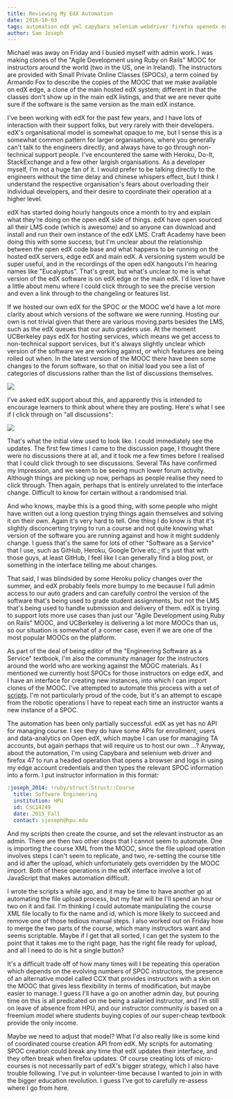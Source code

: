 ```yaml
---
title: Reviewing My EdX Automation
date: 2016-10-03
tags: automation edX yml capybara selenium webdriver firefox openedx edge SPOC MOOC instructor learner
author: Sam Joseph
---
```



Michael was away on Friday and I busied myself with admin work.  I was making clones of the "Agile Development using Ruby on Rails" MOOC for instructors around the world (two in the US, one in Ireland).  The instructors are provided with Small Private Online Classes (SPOCs), a term coined by Armando Fox to describe the copies of the MOOC that we make available on edX edge, a clone of the main hosted edX system; different in that the classes don't show up in the main edX listings, and that we are never quite sure if the software is the same version as the main edX instance.  

I've been working with edX for the past few years, and I have lots of interaction with their support folks, but very rarely with their developers.  edX's organisational model is somewhat opaque to me, but I sense this is a somewhat common pattern for larger organisations, where you generally can't talk to the engineers directly, and always have to go through non-technical support people.  I've encountered the same with Heroku, Do-It, StackExchange and a few other largish organisations.  As a developer myself, I'm not a huge fan of it.  I would prefer to be talking directly to the engineers without the time delay and chinese whispers effect, but I think I understand the respective organisation's fears about overloading their individual developers, and their desire to coordinate their operation at a higher level.

edX has started doing hourly hangouts once a month to try and explain what they're doing on the open edX side of things.  edX have open sourced all their LMS code (which is awesome) and so anyone can download and install and run their own instance of the edX LMS.  Craft Academy have been doing this with some success, but I'm unclear about the relationship between the open edX code base and what happens to be running on the hosted edX servers, edge edX and main edX.  A versioning system would be super useful, and in the recordings of the open edX hangouts I'm hearing names like "Eucalyptus".  That's great, but what's unclear to me is what version of the edX software is on edX edge or the main edX.  I'd love to have a little about menu where I could click through to see the precise version and even a link through to the changeling or features list.

If we hosted our own edX for the SPOC or the MOOC we'd have a lot more clarity about which versions of the software we were running.  Hosting our own is not trivial given that there are various moving parts besides the LMS, such as the edX queues that our auto graders use.  At the moment UCBerkeley pays edX for hosting services, which means we get access to non-technical support services, but it's always slightly unclear which version of the software we are working against, or which features are being rolled out when.  In the latest version of the MOOC there have been some changes to the forum software, so that on initial load you see a list of categories of discussions rather than the list of discussions themselves.

![](https://www.dropbox.com/s/k5c8un5gwye6zr6/Screenshot%202016-10-03%2008.53.22.png?dl=1)

I've asked edX support about this, and apparently this is intended to encourage learners to think about where they are posting.  Here's what I see if I click through on "all discussions":

![](https://www.dropbox.com/s/i6mk6xw2r18fhm9/Screenshot%202016-10-03%2008.54.19.png?dl=1)

That's what the initial view used to look like.  I could immediately see the updates.  The first few times I came to the discussion page, I thought there were no discussions there at all, and it took me a few times before I realised that I could click through to see discussions.  Several TAs have confirmed my impression, and we seem to be seeing much lower forum activity.  Although things are picking up now, perhaps as people realise they need to click through.  Then again, perhaps that is entirely unrelated to the interface change.  Difficult to know for certain without a randomised trial.

And who knows, maybe this is a good thing, with some people who might have written out a long question trying things again themselves and solving it on their own.  Again it's very hard to tell.  One thing I do know is that it's slightly disconcerting trying to run a course and not quite knowing what version of the software you are running against and how it might suddenly change.  I guess that's the same for lots of other "Software as a Service" that I use, such as GitHub, Heroku, Google Drive etc.; it's just that with those guys, at least GitHub, I feel like I can generally find a blog post, or something in the interface telling me about changes.

That said, I was blindsided by some Heroku policy changes over the summer, and edX probably feels more bumpy to me because I full admin access to our auto graders and can carefully control the version of the software that's being used to grade student assignments, but not the LMS that's being used to handle submission and delivery of them.  edX is trying to support lots more use cases than just our "Agile Development using Ruby on Rails" MOOC, and UCBerkeley is delivering a lot more MOOCs than us, so our situation is somewhat of a corner case, even if we are one of the most popular MOOCs on the platform.

As part of the deal of being editor of the "Engineering Software as a Service" textbook, I'm also the community manager for the instructors around the world who are working against the MOOC materials.  As I mentioned we currently host SPOCs for those instructors on edge edX, and I have an interface for creating new instances, into which I can import clones of the MOOC.  I've attempted to automate this process with a set of [scripts](https://github.com/saasbook/SPOC).  I'm not particularly proud of the code, but it's an attempt to escape from the robotic operations I have to repeat each time an instructor wants a new instance of a SPOC.

The automation has been only partially successful.  edX as yet has no API for managing course.  I see they do have some APIs for enrollment, users and data-analytics on Open edX, which maybe I can use for managing TA accounts, but again perhaps that will require us to host our own ...?  Anyway, about the automation, I'm using Capybara and selenium web driver and firefox 47 to run a headed operation that opens a browser and logs in using my edge account credentials and then types the relevant SPOC information into a form.  I put instructor information in this format:

```yml
:joseph_2014: !ruby/struct:Struct::Course
  title: Software Engineering
  institution: HPU
  id: CSC14249
  date: 2015_Fall
  contact: sjoseph@hpu.edu
```

And my scripts then create the course, and set the relevant instructor as an admin.  There are then two other steps that I cannot seem to automate.  One is importing the course XML from the MOOC, since the file upload operation involves steps I can't seem to replicate, and two, re-setting the course title and id after the upload, which unfortunately gets overridden by the MOOC import.  Both of these operations in the edX interface involve a lot of JavaScript that makes automation difficult.  

I wrote the scripts a while ago, and it may be time to have another go at automating the file upload process, but my fear will be I'll spend an hour or two on it and fail.  I'm thinking I could automate manipulating the course XML file locally to fix the name and id, which is more likely to succeed and remove one of those tedious manual steps.  I also worked out on Friday how to merge the two parts of the course, which many instructors want and seems scriptable.  Maybe if I get that all sorted, I can get the system to the point that it takes me to the right page, has the right file ready for upload, and all I need to do is hit a single button?

It's a difficult trade off of how many times will I be repeating this operation which depends on the evolving numbers of SPOC instructors, the presence of an alternative model called CCX that provides instructors with a skin on the MOOC that gives less flexibility in terms of modification, but maybe easier to manage.  I guess I'll have a go on another admin day, but pouring time on this is all predicated on me being a salaried instructor, and I'm still on leave of absence from HPU, and our instructor community is based on a freemium model where students buying copies of our super-cheap textbook provide the only income.

Maybe we need to adjust that model?  What I'd also really like is some kind of coordinated course creation API from edX.  My scripts for automating SPOC creation could break any time that edX updates their interface, and they often break when firefox updates.  Of course creating lots of micro-courses is not necessarily part of edX's bigger strategy, which I also have trouble following.  I've put in volunteer-time because I wanted to join in with the bigger education revolution.  I guess I've got to carefully re-assess where I go from here.








